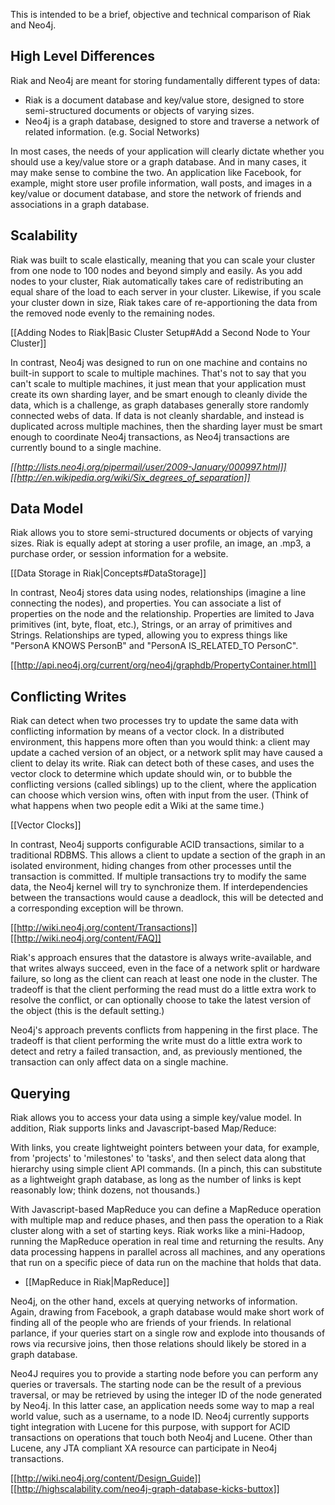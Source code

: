 This is intended to be a brief, objective and technical comparison of Riak and Neo4j.

<div id="toc"></div>

## High Level Differences

Riak and Neo4j are meant for storing fundamentally different types of data:

* Riak is a document database and key/value store, designed to store semi-structured documents or objects of varying sizes.
* Neo4j is a graph database, designed to store and traverse a network of related information. (e.g. Social Networks)

In most cases, the needs of your application will clearly dictate whether you should use a key/value store or a graph database. And in many cases, it may make sense to combine the two. An application like Facebook, for example, might store user profile information, wall posts, and images in a key/value or document database, and store the network of friends and associations in a graph database.

## Scalability

Riak was built to scale elastically, meaning that you can scale your cluster from one node to 100 nodes and beyond simply and easily. As you add nodes to your cluster, Riak automatically takes care of redistributing an equal share of the load to each server in your cluster. Likewise, if you scale your cluster down in size, Riak takes care of re-apportioning the data from the removed node evenly to the remaining nodes.

[[Adding Nodes to Riak|Basic Cluster Setup#Add a Second Node to Your Cluster]]

In contrast, Neo4j was designed to run on one machine and contains no built-in support to scale to multiple machines. That's not to say that you can't scale to multiple machines, it just mean that your application must create its own sharding layer, and be smart enough to cleanly divide the data, which is a challenge, as graph databases generally store randomly connected webs of data. If data is not cleanly shardable, and instead is duplicated across multiple machines, then the sharding layer must be smart enough to coordinate Neo4j transactions, as Neo4j transactions are currently bound to a single machine.

_[[http://lists.neo4j.org/pipermail/user/2009-January/000997.html]]_
_[[http://en.wikipedia.org/wiki/Six_degrees_of_separation]]_


## Data Model

Riak allows you to store semi-structured documents or objects of varying sizes. Riak is equally adept at storing a user profile, an image, an .mp3, a purchase order, or session information for a website.

[[Data Storage in Riak|Concepts#DataStorage]]

In contrast, Neo4j stores data using nodes, relationships (imagine a line connecting the nodes), and properties. You can associate a list of properties on the node and the relationship. Properties are limited to Java primitives (int, byte, float, etc.), Strings, or an array of primitives and Strings. Relationships are typed, allowing you to express things like "PersonA KNOWS PersonB" and "PersonA IS_RELATED_TO PersonC".


[[http://api.neo4j.org/current/org/neo4j/graphdb/PropertyContainer.html]]

## Conflicting Writes

Riak can detect when two processes try to update the same data with conflicting information by means of a vector clock. In a distributed environment, this happens more often than you would think: a client may update a cached version of an object, or a network split may have caused a client to delay its write. Riak can detect both of these cases, and uses the vector clock to determine which update should win, or to bubble the conflicting versions (called siblings) up to the client, where the application can choose which version wins, often with input from the user. (Think of what happens when two people edit a Wiki at the same time.)

[[Vector Clocks]]

In contrast, Neo4j supports configurable ACID transactions, similar to a traditional RDBMS. This allows a client to update a section of the graph in an isolated environment, hiding changes from other processes until the transaction is committed. If multiple transactions try to modify the same data, the Neo4j kernel will try to synchronize them. If interdependencies between the transactions would cause a deadlock, this will be detected and a corresponding exception will be thrown.

[[http://wiki.neo4j.org/content/Transactions]]
[[http://wiki.neo4j.org/content/FAQ]]

Riak's approach ensures that the datastore is always write-available, and that writes always succeed, even in the face of a network split or hardware failure, so long as the client can reach at least one node in the cluster. The tradeoff is that the client performing the read must do a little extra work to resolve the conflict, or can optionally choose to take the latest version of the object (this is the default setting.)

Neo4j's approach prevents conflicts from happening in the first place. The tradeoff is that client performing the write must do a little extra work to detect and retry a failed transaction, and, as previously mentioned, the transaction can only affect data on a single machine.

## Querying

Riak allows you to access your data using a simple key/value model. In addition, Riak supports links and Javascript-based Map/Reduce:

With links, you create lightweight pointers between your data, for example, from 'projects' to 'milestones' to 'tasks', and then select data along that hierarchy using simple client API commands. (In a pinch, this can substitute as a lightweight graph database, as long as the number of links is kept reasonably low; think dozens, not thousands.)

With Javascript-based MapReduce you can define a MapReduce operation with multiple map and reduce phases, and then pass the operation to a Riak cluster along with a set of starting keys. Riak works like a mini-Hadoop, running the MapReduce operation in real time and returning the results. Any data processing happens in parallel across all machines, and any operations that run on a specific piece of data run on the machine that holds that data.

* [[MapReduce in Riak|MapReduce]]

Neo4j, on the other hand, excels at querying networks of information. Again, drawing from Facebook, a graph database would make short work of finding all of the people who are friends of your friends. In relational parlance, if your queries start on a single row and explode into thousands of rows via recursive joins, then those relations should likely be stored in a graph database.

Neo4J requires you to provide a starting node before you can perform any queries or traversals. The starting node can be the result of a previous traversal, or may be retrieved by using the integer ID of the node generated by Neo4j. In this latter case, an application needs some way to map a real world value, such as a username, to a node ID. Neo4j currently supports tight integration with Lucene for this purpose, with support for ACID transactions on operations that touch both Neo4j and Lucene. Other than Lucene, any JTA compliant XA resource can participate in Neo4j transactions.

[[http://wiki.neo4j.org/content/Design_Guide]]
[[http://highscalability.com/neo4j-graph-database-kicks-buttox]]
